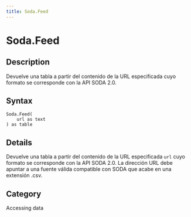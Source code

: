 ```yaml
---
title: Soda.Feed
---
```


# Soda.Feed


## Description

Devuelve una tabla a partir del contenido de la URL especificada cuyo formato se corresponde con la API SODA 2.0.


## Syntax

```powerquery
Soda.Feed(
    url as text
) as table
```


## Details

Devuelve una tabla a partir del contenido de la URL especificada <code>url</code> cuyo formato se corresponde con la API SODA 2.0. La dirección URL debe apuntar a una fuente válida compatible con SODA que acabe en una extensión .csv.



## Category
Accessing data
